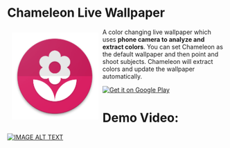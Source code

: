 # Chameleon Live Wallpaper

<img src="app/src/main/res/mipmap-xxxhdpi/ic_launcher.png" align="left"
width="200"
    hspace="10" vspace="10">

A color changing live wallpaper which uses **phone camera to analyze and extract colors**. You can set Chameleon as the default wallpaper and then point and shoot subjects.
Chameleon will extract colors and update the wallpaper automatically.


<a href="https://play.google.com/store/apps/details?id=arun.com.chameleonskinforkwlp&hl=en">
    <img alt="Get it on Google Play"
        height="80"
        src="https://play.google.com/intl/en_us/badges/images/generic/en_badge_web_generic.png" />
</a>



# Demo Video:

[![IMAGE ALT TEXT](http://img.youtube.com/vi/Zy2YGSccM1g/0.jpg)](https://www.youtube.com/watch?v=)
